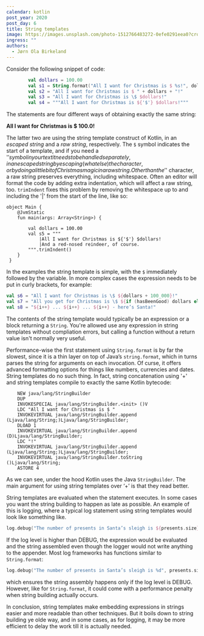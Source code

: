 ```yaml
---
calendar: kotlin
post_year: 2020
post_day: 6
title: String templates
image: https://images.unsplash.com/photo-1512766483272-0efe0291eea0?crop=entropy&cs=tinysrgb&fit=max&fm=jpg&ixid=MXwxfDB8MXxhbGx8fHx8fHx8fA&ixlib=rb-1.2.1&q=80&w=1080
ingress: ""
authors:
  - Jørn Ola Birkeland
---
```

Consider the following snippet of code:

```kotlin
        val dollars = 100.00
        val s1 = String.format("All I want for Christmas is $ %s!", dollars)
        val s2 = "All I want for Christmas is $ " + dollars + "!"
        val s3 = "All I want for Christmas is \$ $dollars!"
        val s4 = """All I want for Christmas is ${'$'} $dollars!"""
```

The statements are four different ways of obtaining exactly the same string:

**All I want for Christmas is $ 100.0!**

The latter two are using the string template construct of Kotlin, in an *escaped string* and a *raw string*, respectively. The `$` symbol indicates the start of a template, and if you need a '$' symbol in your text it needs to be handled separately, in an escaped string by escaping (what else) the character, or by doing a little bit of Christmas magic in a raw string. Other than the '$' character, a raw string preserves everything, including whitespace. Often an editor will format the code by adding extra indentation, which will affect a raw string, too. `trimIndent` fixes this problem by removing the whitespace up to and including the '|' from the start of the line, like so:

```
object Main {
    @JvmStatic
    fun main(args: Array<String>) {

        val dollars = 100.00
        val s5 = """
            |All I want for Christmas is ${'$'} $dollars!
            |And a red-nosed reindeer, of course.
        """.trimIndent()
    }
 }
```

In the examples the string template is simple, with the `$` immediately followed by the variable. In more complex cases the expression needs to be put in curly brackets, for example:

```kotlin
val s6 = "All I want for Christmas is \$ ${dollars + 100_000}!"
val s7 = "All you get for Christmas is \$ ${if (hasBeenGood) dollars else 0.0}!"
val s8 = "${i++} ... ${i++} ... ${i++} - here’s Santa!"
```

The contents of the string template would typically be an expression or a block returning a `String`. You're allowed use any expression in string templates without compliation errors, but calling a function without a return value isn't normally very useful.

Performance-wise the first statement using `String.format` is by far the slowest, since it is a thin layer on top of Java’s `string.format`, which in turns parses the string for arguments on each invocation. Of curse, it offers advanced formatting options for things like numbers, currencies and dates. String templates do no such thing. In fact, string concatenation using '+' and string templates compile to exactly the same Kotlin bytecode:

```
    NEW java/lang/StringBuilder
    DUP
    INVOKESPECIAL java/lang/StringBuilder.<init> ()V
    LDC "All I want for Christmas is $ "
    INVOKEVIRTUAL java/lang/StringBuilder.append (Ljava/lang/String;)Ljava/lang/StringBuilder;
    DLOAD 1
    INVOKEVIRTUAL java/lang/StringBuilder.append (D)Ljava/lang/StringBuilder;
    LDC "!"
    INVOKEVIRTUAL java/lang/StringBuilder.append (Ljava/lang/String;)Ljava/lang/StringBuilder;
    INVOKEVIRTUAL java/lang/StringBuilder.toString ()Ljava/lang/String;
    ASTORE 4
```

As we can see, under the hood Kotlin uses the Java `StringBuilder`. The main argument for using string templates over ‘+’ is that they read better. 

String templates are evaluated when the statement executes. In some cases you want the string building to happen as late as possible. An example of this is logging, where a typical log statement using string templates would look like something like.

```kotlin
log.debug("The number of presents in Santa’s sleigh is ${presents.size}")
```

If the log level is higher than DEBUG, the expression would be evaluated and the string assembled even though the logger would not write anything to the appender. Most log frameworks has functions similar to `String.format`:

```kotlin
log.debug("The number of presents in Santa’s sleigh is %d", presents.size)
```

which ensures the string assembly happens only if the log level is DEBUG. However, like for `String.format`, it could come with a performance penalty when string building actually occurs.

In conclusion, string templates make embedding expressions in strings easier and more readable than other techniques. But it boils down to string building ye olde way, and in some cases, as for logging, it may be more efficient to delay the work till it is actually needed.